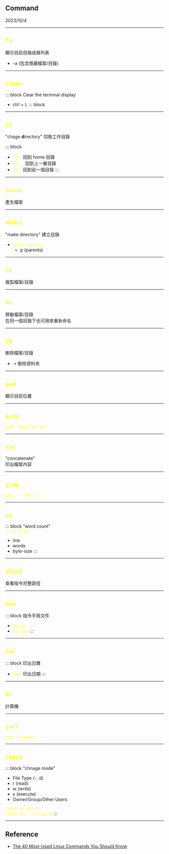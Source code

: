 ## Command

2023/10/4

---

## `ls`

顯示目前目錄成員列表

- -a (包含隱藏檔案/目錄)

---

## `clear`

::: block
Clear the terminal display

- ctrl + L
  ::: block

---

## `cd`

"chage **d**irectory" 切換工作目錄

::: block <!-- element style="text-align: left"-->

- `cd ~` 回到 home 目錄
- `cd ..` 回到上一層目錄
- `cd -` 回到前一個目錄
  :::

---

## `touch`

產生檔案

---

## `mkdir`

"make directory"
建立目錄

- `mkdir -p a/b/c`
  - p (parents)

---

## `cp`

複製檔案/目錄

---

## `mv`

移動檔案/目錄\
在同一個目錄下也可用來重新命名

---

## `rm`

刪除檔案/目錄

- -r 刪除資料夾

---

## `pwd`

顯示目前位置

---

## `echo`

`echo "Hello World"`

---

## `cat`

"concatenate"\
印出檔案內容

---

## `grep`

`grep -r "Hello" .`

---

## `wc`

::: block
"word count"\
`wc file.txt`

- line
- words
- byte-size
  :::

---

## `which`

查看指令完整路徑

---

## `man`

::: block <!-- element style="text-align: left"-->
指令手冊文件

- `man ls`
- `man pwd`
  :::

---

## `cal`

::: block
印出日曆

- `date` 印出日期
  :::

---

## `bc`

計算機

---

## `sort`

`sort filename`

---

## `chmod`

::: block <!-- element style="text-align: left"-->
"chnage mode"

- File Type (-, d)
- r (read)
- w (write)
- x (execute)
- Owner/Group/Other Users

`chmod +x script`\
`chmod u+x ./script.sh`
:::

---

## Reference

- [The 40 Most-Used Linux Commands You Should Know](https://kinsta.com/blog/linux-commands/)

<style>
code {
	color: yellow;
}

div {
    text-align: left;
}

</style>
